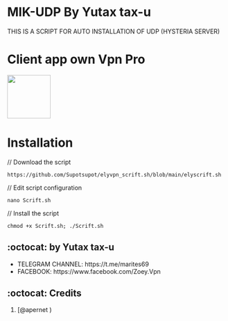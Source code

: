 # MIK-UDP By Yutax tax-u

THIS IS A SCRIPT FOR AUTO INSTALLATION OF UDP (HYSTERIA SERVER) 



# Client app own Vpn Pro

<p>
<a href="https://play.google.com/store/apps/details?id=com.trinityvpn.pro"><img src="https://play.google.com/intl/en_us/badges/images/generic/en-play-badge.png" height="100"></a>
</p>


# Installation


// Download the script
```
https://github.com/Supotsupot/elyvpn_scrift.sh/blob/main/elyscrift.sh
```
// Edit script configuration 
```
nano Scrift.sh
```
// Install the script
```
chmod +x Scrift.sh; ./Scrift.sh
```

## :octocat: by Yutax tax-u
<ul>
 <li>TELEGRAM CHANNEL: https://t.me/marites69</li>
 <li>FACEBOOK: https://www.facebook.com/Zoey.Vpn</li>
 </ul>
 
## :octocat: Credits

1. [@apernet )